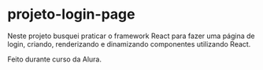 # projeto-login-page
Neste projeto busquei praticar o framework React para fazer uma página de login, criando, renderizando e dinamizando componentes utilizando React.

Feito durante curso da Alura.